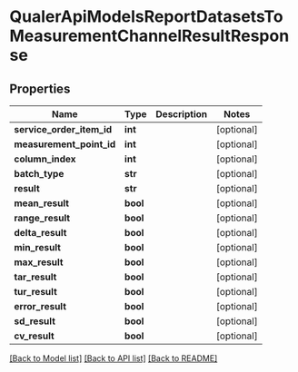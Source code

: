 # QualerApiModelsReportDatasetsToMeasurementChannelResultResponse

## Properties
Name | Type | Description | Notes
------------ | ------------- | ------------- | -------------
**service_order_item_id** | **int** |  | [optional] 
**measurement_point_id** | **int** |  | [optional] 
**column_index** | **int** |  | [optional] 
**batch_type** | **str** |  | [optional] 
**result** | **str** |  | [optional] 
**mean_result** | **bool** |  | [optional] 
**range_result** | **bool** |  | [optional] 
**delta_result** | **bool** |  | [optional] 
**min_result** | **bool** |  | [optional] 
**max_result** | **bool** |  | [optional] 
**tar_result** | **bool** |  | [optional] 
**tur_result** | **bool** |  | [optional] 
**error_result** | **bool** |  | [optional] 
**sd_result** | **bool** |  | [optional] 
**cv_result** | **bool** |  | [optional] 

[[Back to Model list]](../README.md#documentation-for-models) [[Back to API list]](../README.md#documentation-for-api-endpoints) [[Back to README]](../README.md)


